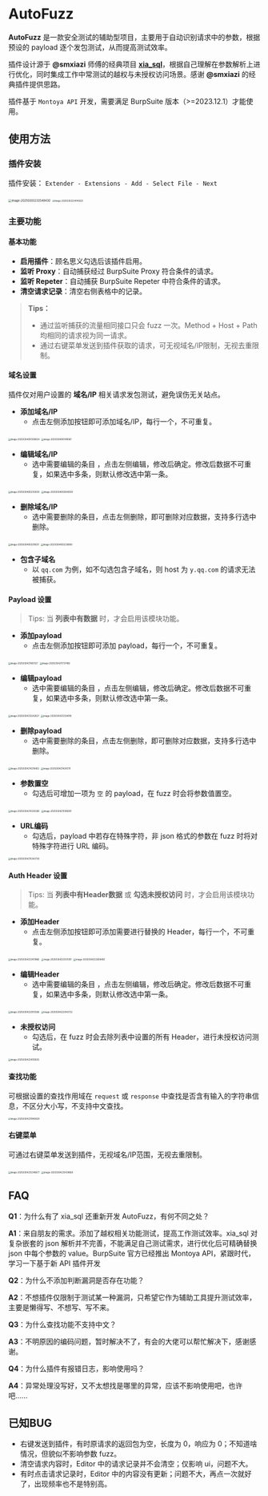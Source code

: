 # AutoFuzz

**AutoFuzz** 是一款安全测试的辅助型项目，主要用于自动识别请求中的参数，根据预设的 payload 逐个发包测试，从而提高测试效率。

插件设计源于 **@smxiazi** 师傅的经典项目 **[xia_sql](https://github.com/smxiazi/xia_sql)**，根据自己理解在参数解析上进行优化，同时集成工作中常测试的越权与未授权访问场景。感谢 **@smxiazi** 的经典插件提供思路。

插件基于 `Montoya API` 开发，需要满足 BurpSuite 版本（>=2023.12.1）才能使用。

## 使用方法

### 插件安装

插件安装： `Extender - Extensions - Add - Select File - Next`

<img src="assets/image-20250303233548430.png" alt="image-20250303233548430" style="zoom:40%;" />

<img src="assets/image-20250303234145025.png" alt="image-20250303234145025" style="zoom:30%;" />

### 主要功能

#### 基本功能

- **启用插件**：顾名思义勾选后该插件启用。
- **监听 Proxy**：自动捕获经过 BurpSuite Proxy 符合条件的请求。
- **监听 Repeter**：自动捕获 BurpSuite Repeter 中符合条件的请求。
- **清空请求记录**：清空右侧表格中的记录。

> **Tips：**
>
> - 通过监听捕获的流量相同接口只会 fuzz 一次。Method + Host + Path 均相同的请求视为同一请求。
> - 通过右键菜单发送到插件获取的请求，可无视域名/IP限制，无视去重限制。

#### 域名设置

插件仅对用户设置的 **域名/IP** 相关请求发包测试，避免误伤无关站点。

- **添加域名/IP**
  - 点击左侧添加按钮即可添加域名/IP，每行一个，不可重复。

<img src="assets/image-20250304001209634.png" alt="image-20250304001209634" style="zoom:30%;" />

<img src="assets/image-20250304001418561.png" alt="image-20250304001418561" style="zoom:30%;" />

- **编辑域名/IP**
  - 选中需要编辑的条目 ，点击左侧编辑，修改后确定。修改后数据不可重复，如果选中多条，则默认修改选中第一条。

<img src="assets/image-20250304002312839.png" alt="image-20250304002312839" style="zoom:30%;" />

<img src="assets/image-20250304002640059.png" alt="image-20250304002640059" style="zoom:30%;" />

- **删除域名/IP**
  - 选中需要删除的条目，点击左侧删除，即可删除对应数据，支持多行选中删除。

<img src="assets/image-20250304003218031.png" alt="image-20250304003218031" style="zoom:30%;" />

<img src="assets/image-20250304003238900.png" alt="image-20250304003238900" style="zoom:30%;" />

- **包含子域名**
  - 以 `qq.com` 为例，如不勾选包含子域名，则 host 为 `y.qq.com` 的请求无法被捕获。

#### Payload 设置

> Tips: 当 **列表中有数据** 时，才会启用该模块功能。

- **添加payload**
  - 点击左侧添加按钮即可添加 payload，每行一个，不可重复。

<img src="assets/image-20250304211651127.png" alt="image-20250304211651127" style="zoom:30%;" />

<img src="assets/image-20250304211737496.png" alt="image-20250304211737496" style="zoom:30%;" />

- **编辑payload**
  - 选中需要编辑的条目 ，点击左侧编辑，修改后确定。修改后数据不可重复，如果选中多条，则默认修改选中第一条。

<img src="assets/image-20250304212242627.png" alt="image-20250304212242627" style="zoom:30%;" />

<img src="assets/image-20250304212334916.png" alt="image-20250304212334916" style="zoom:30%;" />

- **删除payload**
  - 选中需要删除的条目，点击左侧删除，即可删除对应数据，支持多行选中删除。

<img src="assets/image-20250304214210463.png" alt="image-20250304214210463" style="zoom:30%;" />

<img src="assets/image-20250304214245111.png" alt="image-20250304214245111" style="zoom:30%;" />

- **参数置空**
  - 勾选后可增加一项为 `空` 的 payload，在 fuzz 时会将参数值置空。

<img src="assets/image-20250304214330266.png" alt="image-20250304214330266" style="zoom:30%;" />

<img src="assets/image-20250304215106091.png" alt="image-20250304215106091" style="zoom:30%;" />

- **URL编码**
  - 勾选后，payload 中若存在特殊字符，非 json 格式的参数在 fuzz 时将对特殊字符进行 URL 编码。

<img src="assets/image-20250304215342739.png" alt="image-20250304215342739" style="zoom:30%;" />

#### Auth Header 设置

> Tips: 当 **列表中有Header数据** 或 **勾选未授权访问** 时，才会启用该模块功能。

- **添加Header**
  - 点击左侧添加按钮即可添加需要进行替换的 Header，每行一个，不可重复。

<img src="assets/image-20250304222451866.png" alt="image-20250304222451866" style="zoom:30%;" />

<img src="assets/image-20250304222531391.png" alt="image-20250304222531391" style="zoom:30%;" />

<img src="assets/image-20250304222609482.png" alt="image-20250304222609482" style="zoom:30%;" />

- **编辑Header**
  - 选中需要编辑的条目 ，点击左侧编辑，修改后确定。修改后数据不可重复，如果选中多条，则默认修改选中第一条。

<img src="assets/image-20250304222912568.png" alt="image-20250304222912568" style="zoom:30%;" />

<img src="assets/image-20250304222943732.png" alt="image-20250304222943732" style="zoom:30%;" />

- **未授权访问**
  - 勾选后，在 fuzz 时会去除列表中设置的所有 Header，进行未授权访问测试。

<img src="assets/image-20250304224510635.png" alt="image-20250304224510635" style="zoom:30%;" />

#### 查找功能

可根据设置的查找作用域在 `request` 或 `response` 中查找是否含有输入的字符串信息，不区分大小写，不支持中文查找。

<img src="assets/image-20250304231940839.png" alt="image-20250304231940839" style="zoom:30%;" />

#### 右键菜单

可通过右键菜单发送到插件，无视域名/IP范围，无视去重限制。

<img src="assets/image-20250304235348677.png" alt="image-20250304235348677" style="zoom:30%;" />

<img src="assets/image-20250304235439669.png" alt="image-20250304235439669" style="zoom:30%;" />

## FAQ

**Q1**：为什么有了 xia_sql 还重新开发 AutoFuzz，有何不同之处？

**A1**：来自朋友的需求。添加了越权相关功能测试，提高工作测试效率。xia_sql 对复杂嵌套的 json 解析并不完善，不能满足自己测试需求，进行优化后可精确替换 json 中每个参数的 value。BurpSuite 官方已经推出 Montoya API，紧跟时代，学习一下基于新 API 插件开发

**Q2**：为什么不添加判断漏洞是否存在功能？

**A2**：不想插件仅限制于测试某一种漏洞，只希望它作为辅助工具提升测试效率，主要是懒得写、不想写、写不来。

**Q3**：为什么查找功能不支持中文？

**A3**：不明原因的编码问题，暂时解决不了，有会的大佬可以帮忙解决下，感谢感谢。

**Q4**：为什么插件有报错日志，影响使用吗？

**A4**：异常处理没写好，又不太想找是哪里的异常，应该不影响使用吧，也许吧......

## 已知BUG

- 右键发送到插件，有时原请求的返回包为空，长度为 0，响应为 0；不知道啥情况，但貌似不影响参数 fuzz。
- 清空请求内容时，Editor 中的请求记录并不会清空；仅影响 ui，问题不大。
- 有时点击请求记录时，Editor 中的内容没有更新；问题不大，再点一次就好了，出现频率也不是特别高。